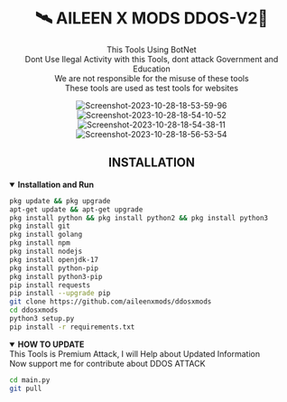 <h1 align="center"> 🛰 AILEEN X MODS DDOS-V2📡 </h2>
<p align="center">This Tools Using BotNet <br>
Dont Use Ilegal Activity with this Tools, dont attack Government and Education <br>
We are not responsible for the misuse of these tools <br>
These tools are used as test tools for websites
</p>
<div align="center">
<img src="https://i.ibb.co/McGD3CS/Screenshot-2023-10-28-18-53-59-96.png" alt="Screenshot-2023-10-28-18-53-59-96" border="0">
<img src="https://i.ibb.co/gVbw2gX/Screenshot-2023-10-28-18-54-10-52.png" alt="Screenshot-2023-10-28-18-54-10-52" border="0">
<img src="https://i.ibb.co/px0gdq1/Screenshot-2023-10-28-18-54-38-11.png" alt="Screenshot-2023-10-28-18-54-38-11" border="0">
<img src="https://i.ibb.co/M8Z0vFT/Screenshot-2023-10-28-18-56-53-54.png" alt="Screenshot-2023-10-28-18-56-53-54" border="0">
</div>
<h2 align="center"> INSTALLATION </h2>
<details open>
 <summary><strong> Installation and Run </strong></summary>

 ```bash 
 pkg update && pkg upgrade
 apt-get update && apt-get upgrade
 pkg install python && pkg install python2 && pkg install python3
 pkg install git
 pkg install golang
 pkg install npm
 pkg install nodejs
 pkg install openjdk-17
 pkg install python-pip
 pkg install python3-pip
 pip install requests
 pip install --upgrade pip
 git clone https://github.com/aileenxmods/ddosxmods
 cd ddosxmods
 python3 setup.py
 pip install -r requirements.txt
 ```
 
 </details>
<details open>
 <summary><strong> HOW TO UPDATE </strong></summary>
 This Tools is Premium Attack, I will Help about Updated Information <br>
 Now support me for contribute about DDOS ATTACK

 ```bash
 cd main.py
 git pull
 ```
 